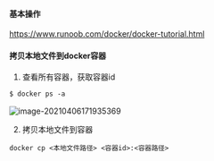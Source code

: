 #### 基本操作

https://www.runoob.com/docker/docker-tutorial.html



#### 拷贝本地文件到docker容器

1. 查看所有容器，获取容器id

```dockerfile
$ docker ps -a
```

![image-20210406171935369](C:\Users\Admin\AppData\Roaming\Typora\typora-user-images\image-20210406171935369.png)

2. 拷贝本地文件到容器

```
docker cp <本地文件路径> <容器id>:<容器路径>
```

